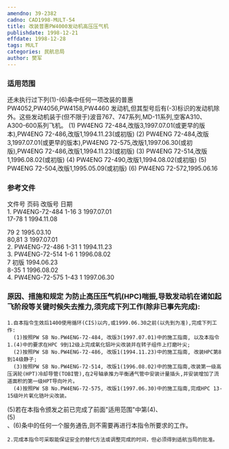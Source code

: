 ```yaml
---
amendno: 39-2382  
cadno: CAD1998-MULT-54  
title: 改装普惠PW4000发动机高压压气机  
publishdate: 1998-12-21  
effdate: 1998-12-28  
tags: MULT  
categories: 民航总局  
author: 樊军  
---
```

  
### 适用范围  
还未执行过下列(1)-(6)条中任何一项改装的普惠 PW4052,PW4056,PW4158,PW4460 发动机,但其型号后有(-3)标识的发动机除外。这些发动机装于(但不限于)波音767、747系列,MD-11系列,空客A310、A300-600系列飞机。
(1) PW4ENG 72-484,改版3,1997.07.01(或更早的版本),PW4ENG  72-486,改版1,1994.11.23(或初版)
(2) PW4ENG 72-484,改版3,1997.07.01(或更早的版本),PW4ENG 72-575,改版1,1997.06.30(或初版),PW4ENG 72-486,改版1,1994.11.23(或初版)
(3) PW4ENG 72-514,改版1,1996.08.02(或初版)
(4) PW4ENG 72-490,改版1,1994.08.02(或初版)
(5) PW4ENG 72-504,改版1,1995.05.09(或初版)
(6) PW4ENG 72-572,1995.06.16  
  
<!--more-->  
### 参考文件  
文件号 页码 改版号 日期  
    1. PW4ENG-72-484   1-16   3  1997.07.01  
17-78  1       1994.11.08  
  
      
79  2  1995.03.10  
80,81  3  1997.07.01  
    2. PW4ENG-72-486   1-31   1  1994.11.23  
    3. PW4ENG-72-514   1-6   1  1996.08.02  
7 初版  1994.06.23  
8-35  1  1996.08.02  
    4. PW4ENG-72-575   1-43   1  1997.06.30  
  
### 原因、措施和规定 为防止高压压气机(HPC)喘振,导致发动机在诸如起飞阶段等关键时候失去推力,须完成下列工作(除非已事先完成):  
    1.自本指令生效后1400使用循环(CIS)以内,或1999.06.30之前(以先到为准),完成下列工作:  
      (1)按照PW SB No.PW4ENG-72-484, 改版3(1997.07.01)中的施工指南, 以及本指令1.(4)中的要求在HPC 9到12级上完成氧化铝叶尖改装并在转子组件上打磨叶尖;  
      (2)按照PW SB No.PW4ENG-72-486, 改版1(1994.11.23)中的施工指南, 改装HPC第8到14级静子;  
      (3)按照PW SB No.PW4ENG-72-514, 改版1(1996.08.02)中的施工指南,改装第一级高压涡轮(HPT)冷却导管(TOBI管),在2号轴承推力平衡通气管中安装计量插头,并安装增加了流道面积的第一级HPT导向叶片。  
      (4)按照PW SB No.PW4ENG-72-575, 改版1(1997.06.30)中的施工指南,完成HPC 13-15级叶片氧化锆叶尖改装。  
(5)若在本指令颁发之前已完成了前面"适用范围"中第(4)、  
(5)  
、(6)条中的任何一个服务通告,则不需要再进行本指令所要求的工作。  
  
    2.完成本指令可采取能保证安全的替代方法或调整完成的时间，但必须得到适航当局的批准。  
